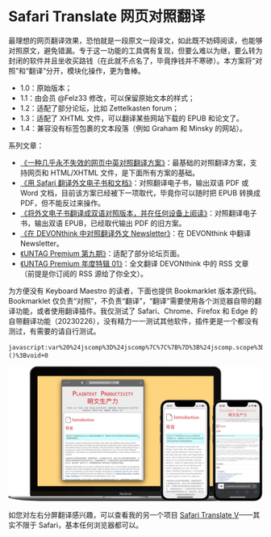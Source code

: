 # Safari Translate 网页对照翻译

最理想的网页翻译效果，恐怕就是一段原文一段译文，如此既不妨碍阅读，也能够对照原文，避免错漏。专于这一功能的工具偶有复现，但要么难以为继，要么转为封闭的软件并且坐收买路钱（在此就不点名了，毕竟挣钱并不寒碜）。本方案将“对照”和“翻译”分开，模块化操作，更为鲁棒。

- 1.0：原始版本；
- 1.1：由会员 @Felz33 修改，可以保留原始文本的样式；
- 1.2：适配了部分论坛，比如 Zettelkasten forum；
- 1.3：适配了 XHTML 文件，可以翻译某些网站下载的 EPUB 和论文了。
- 1.4：兼容没有标签包裹的文本段落（例如 Graham 和 Minsky 的网站）。

系列文章：

- [《一种几乎永不失效的网页中英对照翻译方案》](https://utgd.net/article/4991)：最基础的对照翻译方案，支持网页和 HTML/XHTML 文件，是下面所有方案的基础。
- [《用 Safari 翻译外文电子书和文档》](https://utgd.net/article/6901)：对照翻译电子书，输出双语 PDF 或 Word 文档，目前该方案已经被下一项取代，毕竟你可以随时把 EPUB 转换成 PDF，但不能反过来操作。
- [《将外文电子书翻译成双语对照版本，并在任何设备上阅读》](https://utgd.net/article/10001)：对照翻译电子书，输出双语 EPUB，已经取代输出 PDF 的旧方案。
- [《在 DEVONthink 中对照翻译外文 Newsletter》](https://utgd.net/article/10005)：在 DEVONthink 中翻译 Newsletter。
- [《UNTAG Premium 第九期》](https://utgd.net/article/9628)：适配了部分论坛页面。
- [《UNTAG Premium 年度特辑 01》](https://utgd.net/article/9760)：全文翻译 DEVONthink 中的 RSS 文章（前提是你订阅的 RSS 源给了你全文）。

为方便没有 Keyboard Maestro 的读者，下面也提供 Bookmarklet 版本源代码。Bookmarklet 仅负责“对照”，不负责“翻译”，“翻译”需要使用各个浏览器自带的翻译功能，或者使用翻译插件。我仅测试了 Safari、Chrome、Firefox 和 Edge 的自带翻译功能（20230226），没有精力一一测试其他软件，插件更是一个都没有测过，有需要的请自行测试。

```
javascript:var%20%24jscomp%3D%24jscomp%7C%7C%7B%7D%3B%24jscomp.scope%3D%7B%7D%3B%24jscomp.arrayIteratorImpl%3Dfunction(a)%7Bvar%20d%3D0%3Breturn%20function()%7Breturn%20d%3Ca.length%3F%7Bdone%3A!1%2Cvalue%3Aa%5Bd%2B%2B%5D%7D%3A%7Bdone%3A!0%7D%7D%7D%3B%24jscomp.arrayIterator%3Dfunction(a)%7Breturn%7Bnext%3A%24jscomp.arrayIteratorImpl(a)%7D%7D%3B%24jscomp.makeIterator%3Dfunction(a)%7Bvar%20d%3D%22undefined%22!%3Dtypeof%20Symbol%26%26Symbol.iterator%26%26a%5BSymbol.iterator%5D%3Breturn%20d%3Fd.call(a)%3A%24jscomp.arrayIterator(a)%7D%3B(function()%7Bfunction%20a(b)%7B%22img%22%3D%3D%3Db.nodeName.toLowerCase()%26%26b.parentElement.removeChild(b)%3Bb.setAttribute(%22translate%22%2C%22no%22)%3Bb.setAttribute(%22class%22%2Cb.getAttribute(%22class%22)%2B%22%20notranslate%22)%3Bb%3D%24jscomp.makeIterator(b.children)%3Bfor(var%20e%3Db.next()%3B!e.done%3Be%3Db.next())a(e.value)%7Dfor(var%20d%3D%24jscomp.makeIterator(document.querySelectorAll(%22li%3Anot(%3Ahas(p))%2C%20div%3Anot(%3Ahas(div%2C%20p))%2C%20p%2C%20h1%2C%20h2%2C%20h3%2C%20h4%22))%2Cc%3Dd.next()%3B!c.done%3Bc%3Dd.next())if(c%3Dc.value%2C%22no%22!%3D%3Dc.getAttribute(%22translate%22))%7Bvar%20f%3Dc.cloneNode(!0)%3Bc.parentElement.insertBefore(f%2Cc.nextElementSibling)%3Ba(c)%7D%7D)()%3Bvoid+0
```

![title](img.png)

如您对左右分屏翻译感兴趣，可以查看我的另一个项目 [Safari Translate V](https://github.com/BlackwinMin/Keyboard-Maestro-gallery/tree/master/Safari%20Translate%20V)——其实不限于 Safari，基本任何浏览器都可以。